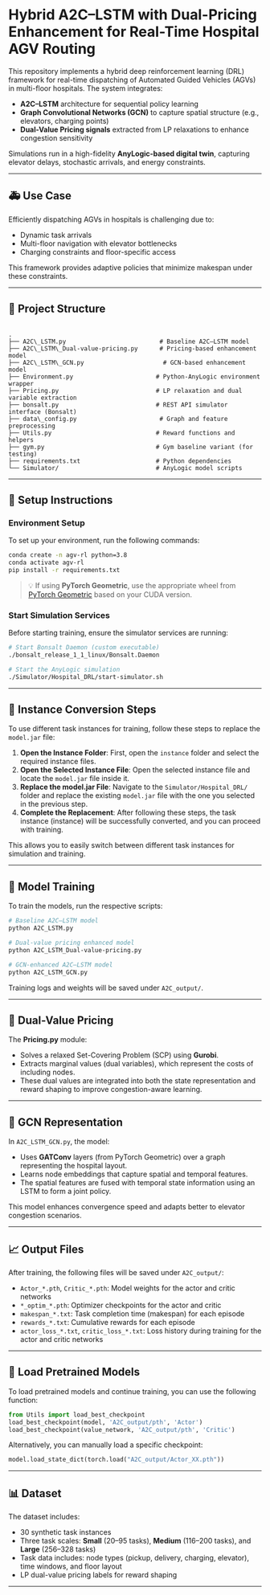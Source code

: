 # Hybrid A2C–LSTM with Dual-Pricing Enhancement for Real-Time Hospital AGV Routing

This repository implements a hybrid deep reinforcement learning (DRL) framework for real-time dispatching of Automated Guided Vehicles (AGVs) in multi-floor hospitals. The system integrates:

- **A2C–LSTM** architecture for sequential policy learning
- **Graph Convolutional Networks (GCN)** to capture spatial structure (e.g., elevators, charging points)
- **Dual-Value Pricing signals** extracted from LP relaxations to enhance congestion sensitivity

Simulations run in a high-fidelity **AnyLogic-based digital twin**, capturing elevator delays, stochastic arrivals, and energy constraints.

---

## 🚑 Use Case

Efficiently dispatching AGVs in hospitals is challenging due to:
- Dynamic task arrivals
- Multi-floor navigation with elevator bottlenecks
- Charging constraints and floor-specific access

This framework provides adaptive policies that minimize makespan under these constraints.

---

## 📁 Project Structure

```

.
├── A2C\_LSTM.py                          # Baseline A2C–LSTM model
├── A2C\_LSTM\_Dual-value-pricing.py      # Pricing-based enhancement model
├── A2C\_LSTM\_GCN.py                      # GCN-based enhancement model
├── Environment.py                       # Python-AnyLogic environment wrapper
├── Pricing.py                           # LP relaxation and dual variable extraction
├── bonsalt.py                           # REST API simulator interface (Bonsalt)
├── data\_config.py                       # Graph and feature preprocessing
├── Utils.py                             # Reward functions and helpers
├── gym.py                               # Gym baseline variant (for testing)
├── requirements.txt                     # Python dependencies
└── Simulator/                           # AnyLogic model scripts

````

---

## 🔧 Setup Instructions

### Environment Setup

To set up your environment, run the following commands:

```bash
conda create -n agv-rl python=3.8
conda activate agv-rl
pip install -r requirements.txt
````

> 💡 If using **PyTorch Geometric**, use the appropriate wheel from [PyTorch Geometric](https://pytorch-geometric.com/) based on your CUDA version.

### Start Simulation Services

Before starting training, ensure the simulator services are running:

```bash
# Start Bonsalt Daemon (custom executable)
./bonsalt_release_1_1_linux/Bonsalt.Daemon

# Start the AnyLogic simulation
./Simulator/Hospital_DRL/start-simulator.sh
```

---

## 🧳 Instance Conversion Steps

To use different task instances for training, follow these steps to replace the `model.jar` file:

1. **Open the Instance Folder**: First, open the `instance` folder and select the required instance files.
2. **Open the Selected Instance File**: Open the selected instance file and locate the `model.jar` file inside it.
3. **Replace the model.jar File**: Navigate to the `Simulator/Hospital_DRL/` folder and replace the existing `model.jar` file with the one you selected in the previous step.
4. **Complete the Replacement**: After following these steps, the task instance (instance) will be successfully converted, and you can proceed with training.

This allows you to easily switch between different task instances for simulation and training.

---

## 🧠 Model Training

To train the models, run the respective scripts:

```bash
# Baseline A2C–LSTM model
python A2C_LSTM.py

# Dual-value pricing enhanced model
python A2C_LSTM_Dual-value-pricing.py

# GCN-enhanced A2C–LSTM model
python A2C_LSTM_GCN.py
```

Training logs and weights will be saved under `A2C_output/`.

---

## 🧮 Dual-Value Pricing

The **Pricing.py** module:

* Solves a relaxed Set-Covering Problem (SCP) using **Gurobi**.
* Extracts marginal values (dual variables), which represent the costs of including nodes.
* These dual values are integrated into both the state representation and reward shaping to improve congestion-aware learning.

---

## 🧬 GCN Representation

In `A2C_LSTM_GCN.py`, the model:

* Uses **GATConv** layers (from PyTorch Geometric) over a graph representing the hospital layout.
* Learns node embeddings that capture spatial and temporal features.
* The spatial features are fused with temporal state information using an LSTM to form a joint policy.

This model enhances convergence speed and adapts better to elevator congestion scenarios.

---

## 📈 Output Files

After training, the following files will be saved under `A2C_output/`:

* `Actor_*.pth`, `Critic_*.pth`: Model weights for the actor and critic networks
* `*_optim_*.pth`: Optimizer checkpoints for the actor and critic
* `makespan_*.txt`: Task completion time (makespan) for each episode
* `rewards_*.txt`: Cumulative rewards for each episode
* `actor_loss_*.txt`, `critic_loss_*.txt`: Loss history during training for the actor and critic networks

---

## 🔄 Load Pretrained Models

To load pretrained models and continue training, you can use the following function:

```python
from Utils import load_best_checkpoint
load_best_checkpoint(model, 'A2C_output/pth', 'Actor')
load_best_checkpoint(value_network, 'A2C_output/pth', 'Critic')
```

Alternatively, you can manually load a specific checkpoint:

```python
model.load_state_dict(torch.load("A2C_output/Actor_XX.pth"))
```

---

## 📊 Dataset

The dataset includes:

* 30 synthetic task instances
* Three task scales: **Small** (20–95 tasks), **Medium** (116–200 tasks), and **Large** (256–328 tasks)
* Task data includes: node types (pickup, delivery, charging, elevator), time windows, and floor layout
* LP dual-value pricing labels for reward shaping

---
